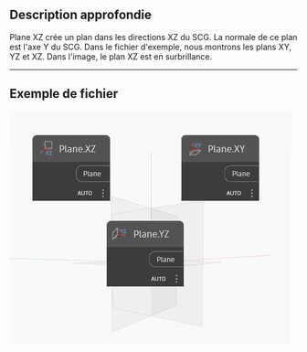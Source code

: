 ## Description approfondie
Plane XZ crée un plan dans les directions XZ du SCG. La normale de ce plan est l'axe Y du SCG. Dans le fichier d'exemple, nous montrons les plans XY, YZ et XZ. Dans l'image, le plan XZ est en surbrillance.
___
## Exemple de fichier

![XZ](./Autodesk.DesignScript.Geometry.Plane.XZ_img.jpg)

